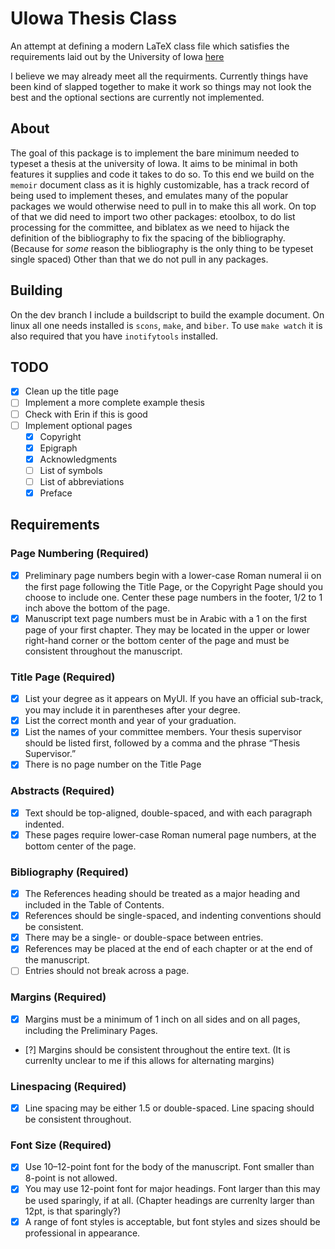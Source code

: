 # UIowa Thesis Class

An attempt at defining a modern LaTeX class file which satisfies the requirements
laid out by the University of Iowa [here](https://grad.uiowa.edu/academics/thesis-and-dissertation/preparing-formatting)

I believe we may already meet all the requirments. Currently things have been 
kind of slapped together to make it work so things may not look the best and the
optional sections are currently not implemented.

## About
The goal of this package is to implement the bare minimum needed to typeset a 
thesis at the university of Iowa. It aims to be minimal in both features it
supplies and code it takes to do so. To this end we build on the `memoir`
document class as it is highly customizable, has a track record of being used to
implement theses, and emulates many of the popular packages we would otherwise
need to pull in to make this all work. On top of that we did need to import two
other packages: etoolbox, to do list processing for the committee, and biblatex
as we need to hijack the definition of the bibliography to fix the spacing of
the bibliography. (Because for *some* reason the bibliography is the only thing
to be typeset single spaced) Other than that we do not pull in any packages.

## Building
On the dev branch I include a buildscript to build the example document. On 
linux all one needs installed is `scons`, `make`, and `biber`. To use `make
watch` it is also required that you have `inotifytools` installed.

## TODO
- [x] Clean up the title page
- [ ] Implement a more complete example thesis
- [ ] Check with Erin if this is good
- [ ] Implement optional pages
  - [x] Copyright
  - [x] Epigraph
  - [x] Acknowledgments
  - [ ] List of symbols
  - [ ] List of abbreviations
  - [x] Preface

## Requirements

### Page Numbering (Required)
- [x] Preliminary page numbers begin with a lower-case Roman numeral ii on the first page following the Title Page, or the Copyright Page should you choose to include one.  Center these page numbers in the footer, 1/2 to 1 inch above the bottom of the page.
- [x] Manuscript text page numbers must be in Arabic with a 1 on the first page of your first chapter. They may be located in the upper or lower right-hand corner or the bottom center of the page and must be consistent throughout the manuscript.

### Title Page (Required)
- [x] List your degree as it appears on MyUI.  If you have an official sub-track, you may include it in parentheses after your degree.
- [x] List the correct month and year of your graduation.
- [x] List the names of your committee members.  Your thesis supervisor should be listed first, followed by a comma and the phrase “Thesis Supervisor.”
- [x] There is no page number on the Title Page

### Abstracts (Required)
- [x] Text should be top-aligned, double-spaced, and with each paragraph indented.
- [x] These pages require lower-case Roman numeral page numbers, at the bottom center of the page.

### Bibliography (Required)
- [x] The References heading should be treated as a major heading and included in the Table of Contents.
- [x] References should be single-spaced, and indenting conventions should be consistent.
- [x] There may be a single- or double-space between entries.
- [x] References may be placed at the end of each chapter or at the end of the manuscript.
- [ ] Entries should not break across a page.

### Margins (Required)
- [x] Margins must be a minimum of 1 inch on all sides and on all pages, including the Preliminary Pages.
- [?] Margins should be consistent throughout the entire text. (It is currenlty unclear to me if this allows for alternating margins)

### Linespacing (Required)
- [x] Line spacing may be either 1.5 or double-spaced. Line spacing should be consistent throughout.

### Font Size (Required)
- [x] Use 10–12-point font for the body of the manuscript.  Font smaller than 8-point is not allowed.
- [x] You may use 12-point font for major headings.  Font larger than this may be used sparingly, if at all. (Chapter headings are currenlty larger than 12pt, is that sparingly?)
- [x] A range of font styles is acceptable, but font styles and sizes should be professional in appearance.
